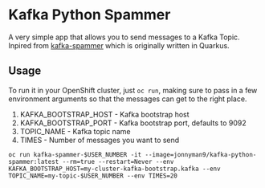 # Kafka Python Spammer

A very simple app that allows you to send messages to a Kafka Topic.  Inpired from [kafka-spammer](https://github.com/redhat-developer-demos/kafka-spammer) which is originally written in Quarkus.

## Usage

To run it in your OpenShift cluster, just `oc run`, making sure to pass in a few environment arguments so that the messages can get to the right place.

1. KAFKA_BOOTSTRAP_HOST - Kafka bootstrap host
2. KAFKA_BOOTSTRAP_PORT - Kafka bootstrap port, defaults to 9092
3. TOPIC_NAME - Kafka topic name
4. TIMES - Number of messages you want to send

```
oc run kafka-spammer-$USER_NUMBER -it --image=jonnyman9/kafka-python-spammer:latest --rm=true --restart=Never --env KAFKA_BOOTSTRAP_HOST=my-cluster-kafka-bootstrap.kafka --env TOPIC_NAME=my-topic-$USER_NUMBER --env TIMES=20
```
